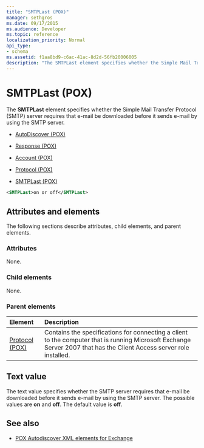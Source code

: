 ```yaml
---
title: "SMTPLast (POX)"
manager: sethgros
ms.date: 09/17/2015
ms.audience: Developer
ms.topic: reference
localization_priority: Normal
api_type:
- schema
ms.assetid: f1aa8bd9-c6ac-41ac-8d2d-56fb20006005
description: "The SMTPLast element specifies whether the Simple Mail Transfer Protocol (SMTP) server requires that e-mail be downloaded before it sends e-mail by using the SMTP server."
---
```


# SMTPLast (POX)

The **SMTPLast** element specifies whether the Simple Mail Transfer Protocol (SMTP) server requires that e-mail be downloaded before it sends e-mail by using the SMTP server. 
  
- [AutoDiscover (POX)](autodiscover-pox.md)
  
- [Response (POX)](response-pox.md)
  
- [Account (POX)](account-pox.md)
  
- [Protocol (POX)](protocol-pox.md)
  
- [SMTPLast (POX)](smtplast-pox.md)
  
```xml
<SMTPLast>on or off</SMTPLast>
```

## Attributes and elements

The following sections describe attributes, child elements, and parent elements.
  
### Attributes

None.
  
### Child elements

None.
  
### Parent elements

|**Element**|**Description**|
|:-----|:-----|
|[Protocol (POX)](protocol-pox.md) <br/> |Contains the specifications for connecting a client to the computer that is running Microsoft Exchange Server 2007 that has the Client Access server role installed.  <br/> |
   
## Text value

The text value specifies whether the SMTP server requires that e-mail be downloaded before it sends e-mail by using the SMTP server. The possible values are **on** and **off**. The default value is **off**.
  
## See also

- [POX Autodiscover XML elements for Exchange](pox-autodiscover-xml-elements-for-exchange.md)


